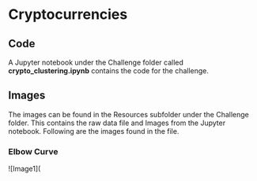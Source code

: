 # Cryptocurrencies

## Code
A Jupyter notebook under the Challenge folder called **crypto_clustering.ipynb** contains the code for the challenge.

## Images

The images can be found in the Resources subfolder under the Challenge folder.  This contains the raw data file and Images from the Jupyter notebook. Following are the images found in the file.

### Elbow Curve

![Image1](